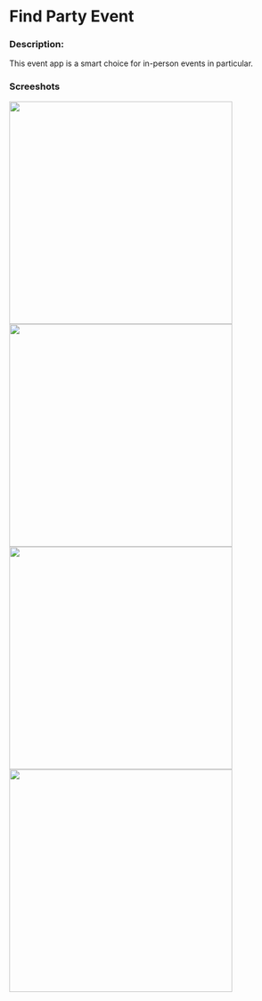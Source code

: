 # Find Party Event

### Description:

 This event app is a smart choice for in-person events in particular.
 
### Screeshots
<p float="left">
<img src="https://user-images.githubusercontent.com/66002375/144704789-2b1d5640-e8c7-49ac-9d40-1bb56e9024ea.png" widht="200" height="400">
<img src="https://user-images.githubusercontent.com/66002375/144704962-9d587e0d-dfab-4168-b617-96e1a02f0ffe.png" widht="200" height="400">
<img src="https://user-images.githubusercontent.com/66002375/144704967-4e9403b8-fa19-41fb-94ee-ca060157ea9c.png" widht="200" height="400">
<img src="https://user-images.githubusercontent.com/66002375/144704968-5d2b622c-9911-4e86-8073-b39dfa4fee0a.png" widht="200" height="400">
</p>
